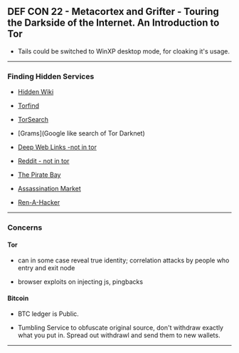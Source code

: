 
## DEF CON 22 - Metacortex and Grifter - Touring the Darkside of the Internet. An Introduction to Tor

* Tails could be switched to WinXP desktop mode, for cloaking it's usage.

---

### Finding Hidden Services

* [Hidden Wiki](http://zqktlwi4fecvo6ri.onion/wiki/index.php/Main_page)

* [Torfind](http://ndj6p3asftxboa7j.onion/)

* [TorSearch](http://kbhpodhnfxl3clb4.onion/)

* [Grams](Google like search of Tor Darknet)

* [Deep Web Links -not in tor](http://deepweblinks.org/)

* [Reddit - not in tor](reddit.com/r/)

* [The Pirate Bay](http://jntlesnev5o7zysa.onion/)

* [Assassination Market](http://www.assmkedzgorodn70.onion/)

* [Ren-A-Hacker](http://2ogmrlfzsthnwkez.onion/)

---

### Concerns

#### Tor

* can in some case reveal true identity; correlation attacks by people who entry and exit node

* browser exploits on injecting js, pingbacks


#### Bitcoin

* BTC ledger is Public.

* Tumbling Service to obfuscate original source, don't withdraw exactly what you put in. Spread out withdrawl and send them to new wallets.

---

